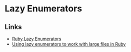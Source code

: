 # Lazy Enumerators

## Links

* [Ruby Lazy Enumerators](https://blog.saeloun.com/2019/10/23/ruby-lazy-enumerators.html)
* [Using lazy enumerators to work with large files in Ruby](https://www.honeybadger.io/blog/using-lazy-enumerators-to-work-with-large-files-in-ruby/)

